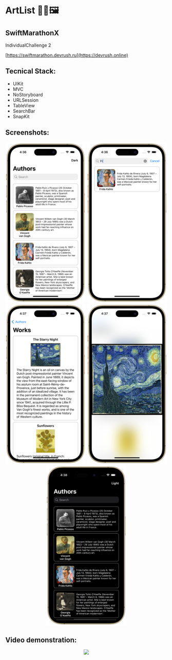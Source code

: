 # ArtList 👨‍🎨🖼️

## SwiftMarathonX

IndividualСhallenge 2

[https://swiftmarathon.devrush.ru](https://devrush.online)

## Tecnical Stack:
* UIKit
* MVC
* NoStoryboard
* URLSession
* TableView
* SearchBar
* SnapKit


## Screenshots:
<p align="center">
  <img src="https://github.com/Kirilloao/ArtList/blob/main/Simulator%20Screenshot%20-%20iPhone%2014%20Pro%20-%202023-11-10%20at%2016-portrait.png" width="250" height=500 />
  <img src="https://github.com/Kirilloao/ArtList/blob/main/Simulator%20Screenshot%20-%20iPhone%2014%20Pro%20-%202023-11-10%20at%2016-portrait%20copy.png" width="250" height=500 />
  <img src="https://github.com/Kirilloao/ArtList/blob/main/Simulator%20Screenshot%20-%20iPhone%2014%20Pro%20-%202023-11-10%20at%2016-portrait%20copy%202.png" width="250" height=500 />
  <img src="https://github.com/Kirilloao/ArtList/blob/main/Simulator%20Screenshot%20-%20iPhone%2014%20Pro%20-%202023-11-10%20at%2016-portrait%20copy%203.png" width="250" height=500 />
  <img src="https://github.com/Kirilloao/ArtList/blob/main/Simulator%20Screenshot%20-%20iPhone%2014%20Pro%20-%202023-11-10%20at%2016-portrait%20copy%204.png" width="250" height=500 />
</p>


## Video demonstration:

<p align="center">
  <img src="https://github.com/Kirilloao/ArtList/blob/main/ezgif.com-optimize.gif" width="300"/>
</p>



